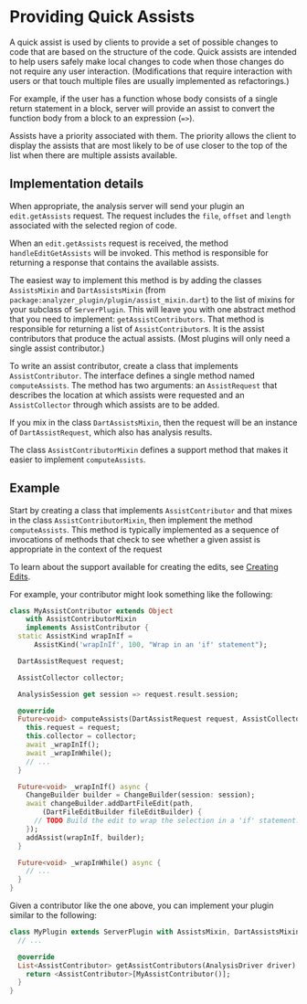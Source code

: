 # Providing Quick Assists

A quick assist is used by clients to provide a set of possible changes to code
that are based on the structure of the code. Quick assists are intended to help
users safely make local changes to code when those changes do not require any
user interaction. (Modifications that require interaction with users or that
touch multiple files are usually implemented as refactorings.)

For example, if the user has a function whose body consists of a single return
statement in a block, server will provide an assist to convert the function body
from a block to an expression (`=>`).

Assists have a priority associated with them. The priority allows the client to
display the assists that are most likely to be of use closer to the top of the
list when there are multiple assists available.

## Implementation details

When appropriate, the analysis server will send your plugin an `edit.getAssists`
request. The request includes the `file`, `offset` and `length` associated with
the selected region of code.

When an `edit.getAssists` request is received, the method `handleEditGetAssists`
will be invoked. This method is responsible for returning a response that
contains the available assists.

The easiest way to implement this method is by adding the classes `AssistsMixin`
and `DartAssistsMixin` (from `package:analyzer_plugin/plugin/assist_mixin.dart`)
to the list of mixins for your subclass of `ServerPlugin`. This will leave you
with one abstract method that you need to implement: `getAssistContributors`.
That method is responsible for returning a list of `AssistContributor`s. It is
the assist contributors that produce the actual assists. (Most plugins will only
need a single assist contributor.)

To write an assist contributor, create a class that implements
`AssistContributor`. The interface defines a single method named
`computeAssists`. The method has two arguments: an `AssistRequest` that
describes the location at which assists were requested and an `AssistCollector`
through which assists are to be added.

If you mix in the class `DartAssistsMixin`, then the request will be an instance
of `DartAssistRequest`, which also has analysis results.

The class `AssistContributorMixin` defines a support method that makes it easier
to implement `computeAssists`.

## Example

Start by creating a class that implements `AssistContributor` and that mixes in
the class `AssistContributorMixin`, then implement the method `computeAssists`.
This method is typically implemented as a sequence of invocations of methods
that check to see whether a given assist is appropriate in the context of the
request 

To learn about the support available for creating the edits, see
[Creating Edits][creatingEdits].

For example, your contributor might look something like the following:

```dart
class MyAssistContributor extends Object
    with AssistContributorMixin
    implements AssistContributor {
  static AssistKind wrapInIf =
      AssistKind('wrapInIf', 100, "Wrap in an 'if' statement");

  DartAssistRequest request;

  AssistCollector collector;

  AnalysisSession get session => request.result.session;

  @override
  Future<void> computeAssists(DartAssistRequest request, AssistCollector collector) async {
    this.request = request;
    this.collector = collector;
    await _wrapInIf();
    await _wrapInWhile();
    // ...
  }

  Future<void> _wrapInIf() async {
    ChangeBuilder builder = ChangeBuilder(session: session);
    await changeBuilder.addDartFileEdit(path,
        (DartFileEditBuilder fileEditBuilder) {
      // TODO Build the edit to wrap the selection in a 'if' statement.
    });
    addAssist(wrapInIf, builder);
  }

  Future<void> _wrapInWhile() async {
    // ...
  }
}
```

Given a contributor like the one above, you can implement your plugin similar to
the following:

```dart
class MyPlugin extends ServerPlugin with AssistsMixin, DartAssistsMixin {
  // ...

  @override
  List<AssistContributor> getAssistContributors(AnalysisDriver driver) {
    return <AssistContributor>[MyAssistContributor()];
  }
}
```

[creatingEdits]: creating_edits.md
